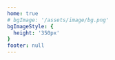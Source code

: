 ```yaml
---
home: true
# bgImage: '/assets/image/bg.png'
bgImageStyle: {
  height: '350px'
}
footer: null
---
```

